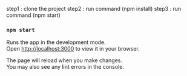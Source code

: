 step1 : clone the project
step2 : run command (npm install)
step3 : run command (npm start)

### `npm start`

Runs the app in the development mode.\
Open [http://localhost:3000](http://localhost:3000) to view it in your browser.

The page will reload when you make changes.\
You may also see any lint errors in the console.
